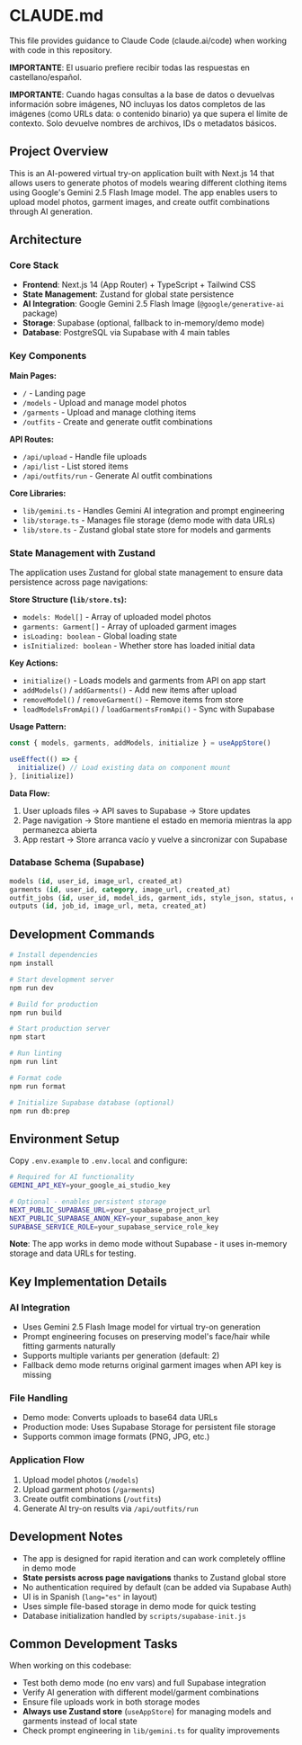 # CLAUDE.md

This file provides guidance to Claude Code (claude.ai/code) when working with code in this repository.

**IMPORTANTE**: El usuario prefiere recibir todas las respuestas en castellano/español.

**IMPORTANTE**: Cuando hagas consultas a la base de datos o devuelvas información sobre imágenes, NO incluyas los datos completos de las imágenes (como URLs data: o contenido binario) ya que supera el límite de contexto. Solo devuelve nombres de archivos, IDs o metadatos básicos.

## Project Overview

This is an AI-powered virtual try-on application built with Next.js 14 that allows users to generate photos of models wearing different clothing items using Google's Gemini 2.5 Flash Image model. The app enables users to upload model photos, garment images, and create outfit combinations through AI generation.

## Architecture

### Core Stack
- **Frontend**: Next.js 14 (App Router) + TypeScript + Tailwind CSS
- **State Management**: Zustand for global state persistence
- **AI Integration**: Google Gemini 2.5 Flash Image (`@google/generative-ai` package)
- **Storage**: Supabase (optional, fallback to in-memory/demo mode)
- **Database**: PostgreSQL via Supabase with 4 main tables

### Key Components

**Main Pages:**
- `/` - Landing page
- `/models` - Upload and manage model photos
- `/garments` - Upload and manage clothing items
- `/outfits` - Create and generate outfit combinations

**API Routes:**
- `/api/upload` - Handle file uploads
- `/api/list` - List stored items
- `/api/outfits/run` - Generate AI outfit combinations

**Core Libraries:**
- `lib/gemini.ts` - Handles Gemini AI integration and prompt engineering
- `lib/storage.ts` - Manages file storage (demo mode with data URLs)
- `lib/store.ts` - Zustand global state store for models and garments

### State Management with Zustand

The application uses Zustand for global state management to ensure data persistence across page navigations:

**Store Structure (`lib/store.ts`):**
- `models: Model[]` - Array of uploaded model photos
- `garments: Garment[]` - Array of uploaded garment images  
- `isLoading: boolean` - Global loading state
- `isInitialized: boolean` - Whether store has loaded initial data

**Key Actions:**
- `initialize()` - Loads models and garments from API on app start
- `addModels()` / `addGarments()` - Add new items after upload
- `removeModel()` / `removeGarment()` - Remove items from store
- `loadModelsFromApi()` / `loadGarmentsFromApi()` - Sync with Supabase

**Usage Pattern:**
```typescript
const { models, garments, addModels, initialize } = useAppStore()

useEffect(() => {
  initialize() // Load existing data on component mount
}, [initialize])
```

**Data Flow:**
1. User uploads files → API saves to Supabase → Store updates
2. Page navigation → Store mantiene el estado en memoria mientras la app permanezca abierta
3. App restart → Store arranca vacío y vuelve a sincronizar con Supabase

### Database Schema (Supabase)

```sql
models (id, user_id, image_url, created_at)
garments (id, user_id, category, image_url, created_at)
outfit_jobs (id, user_id, model_ids, garment_ids, style_json, status, cost_cents, created_at)
outputs (id, job_id, image_url, meta, created_at)
```

## Development Commands

```bash
# Install dependencies
npm install

# Start development server
npm run dev

# Build for production
npm run build

# Start production server
npm start

# Run linting
npm run lint

# Format code
npm run format

# Initialize Supabase database (optional)
npm run db:prep
```

## Environment Setup

Copy `.env.example` to `.env.local` and configure:

```bash
# Required for AI functionality
GEMINI_API_KEY=your_google_ai_studio_key

# Optional - enables persistent storage
NEXT_PUBLIC_SUPABASE_URL=your_supabase_project_url
NEXT_PUBLIC_SUPABASE_ANON_KEY=your_supabase_anon_key
SUPABASE_SERVICE_ROLE=your_supabase_service_role_key
```

**Note**: The app works in demo mode without Supabase - it uses in-memory storage and data URLs for testing.

## Key Implementation Details

### AI Integration
- Uses Gemini 2.5 Flash Image model for virtual try-on generation
- Prompt engineering focuses on preserving model's face/hair while fitting garments naturally
- Supports multiple variants per generation (default: 2)
- Fallback demo mode returns original garment images when API key is missing

### File Handling
- Demo mode: Converts uploads to base64 data URLs
- Production mode: Uses Supabase Storage for persistent file storage
- Supports common image formats (PNG, JPG, etc.)

### Application Flow
1. Upload model photos (`/models`)
2. Upload garment photos (`/garments`)  
3. Create outfit combinations (`/outfits`)
4. Generate AI try-on results via `/api/outfits/run`

## Development Notes

- The app is designed for rapid iteration and can work completely offline in demo mode
- **State persists across page navigations** thanks to Zustand global store
- No authentication required by default (can be added via Supabase Auth)
- UI is in Spanish (`lang="es"` in layout)
- Uses simple file-based storage in demo mode for quick testing
- Database initialization handled by `scripts/supabase-init.js`

## Common Development Tasks

When working on this codebase:
- Test both demo mode (no env vars) and full Supabase integration
- Verify AI generation with different model/garment combinations
- Ensure file uploads work in both storage modes
- **Always use Zustand store** (`useAppStore`) for managing models and garments instead of local state
- Check prompt engineering in `lib/gemini.ts` for quality improvements

